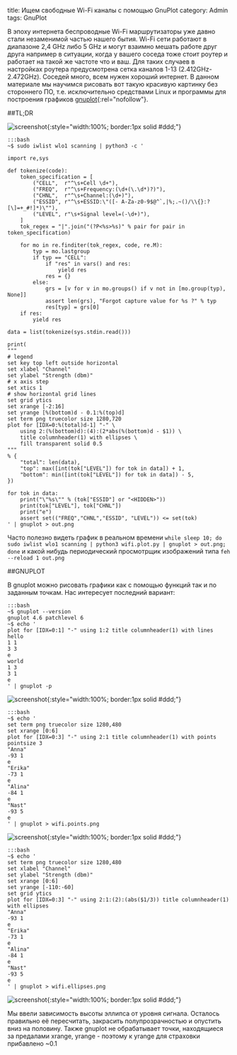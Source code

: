 title: Ищем свободные Wi-Fi каналы с помощью GnuPlot
category: Admin
tags: GnuPlot

В эпоху интернета беспроводные Wi-Fi маршрутизаторы уже давно стали незаменимой частью нашего бытия. Wi-Fi сети работают в диапазоне 2,4 GHz либо 5 GHz и могут взаимно мешать работе друг друга например в ситуации, когда у вашего соседа тоже стоит роутер и работает на такой же частоте что и ваш. Для таких случаев в настройках роутера предусмотрена сетка каналов 1-13 (2.412GHz-2.472GHz). Соседей много, всем нужен хороший интернет. В данном материале мы научимся рисовать вот такую красивую картинку без стороннего ПО, т.е. исключительно средствами Linux и программы для построения графиков [gnuplot](http://www.gnuplot.info/){:rel="nofollow"}.

##TL;DR

![screenshot]({attach}shot.png){:style="width:100%; border:1px solid #ddd;"}


    :::bash
    ~$ sudo iwlist wlo1 scanning | python3 -c '

    import re,sys

    def tokenize(code):
        token_specification = [
            ("CELL",  r"^\s+Cell \d+"),
            ("FREQ",  r"^\s+Frequency:(\d+(\.\d*)?)"),
            ("CHNL",  r"^\s+Channel:(\d+)"),
            ("ESSID", r"^\s+ESSID:\"([- A-Za-z0-9$@^`,|%;.~()/\\{}:?[\]=+_#!]*)\""),
            ("LEVEL", r"\s+Signal level=(-\d+)"),
        ]
        tok_regex = "|".join("(?P<%s>%s)" % pair for pair in token_specification)

        for mo in re.finditer(tok_regex, code, re.M):
            typ = mo.lastgroup
            if typ == "CELL":
                if "res" in vars() and res:
                    yield res
                res = {}
            else:
                grs = [v for v in mo.groups() if v not in [mo.group(typ), None]]
                assert len(grs), "Forgot capture value for %s ?" % typ
                res[typ] = grs[0]
        if res:
            yield res

    data = list(tokenize(sys.stdin.read()))

    print(
    """
    # legend
    set key top left outside horizontal
    set xlabel "Channel"
    set ylabel "Strength (dbm)"
    # x axis step
    set xtics 1
    # show horizontal grid lines 
    set grid ytics
    set xrange [-2:16]
    set yrange [%(bottom)d - 0.1:%(top)d]
    set term png truecolor size 1280,720
    plot for [IDX=0:%(total)d-1] "-" \
        using 2:(%(bottom)d):(4):(2*abs(%(bottom)d - $1)) \
        title columnheader(1) with ellipses \
        fill transparent solid 0.5 
    """ 
    % {
        "total": len(data), 
        "top": max([int(tok["LEVEL"]) for tok in data]) + 1, 
        "bottom": min([int(tok["LEVEL"]) for tok in data]) - 5, 
    })

    for tok in data:
        print("\"%s\"" % (tok["ESSID"] or "<HIDDEN>"))
        print(tok["LEVEL"], tok["CHNL"])
        print("e")
        assert set(("FREQ","CHNL","ESSID", "LEVEL")) <= set(tok)
    ' | gnuplot > out.png

Часто полезно видеть график в реальном времени ```while sleep 10; do sudo iwlist wlo1 scanning | python3 wifi.plot.py | gnuplot > out.png; done``` и какой нибудь периодический просмотрщик изображений типа ```feh  --reload 1 out.png```

##GNUPLOT

В gnuplot можно рисовать графики как с помощью функций так и по заданным точкам. Нас интересует последний вариант:

    :::bash
    ~$ gnuplot --version
    gnuplot 4.6 patchlevel 6
    ~$ echo '
    plot for [IDX=0:1] "-" using 1:2 title columnheader(1) with lines
    hello
    1 1
    3 3
    e
    world
    1 3
    3 1
    e
    ' | gnuplot -p

![screenshot]({attach}hello.png){:style="width:100%; border:1px solid #ddd;"}

    :::bash
    ~$ echo '
    set term png truecolor size 1280,480
    set xrange [0:6]
    plot for [IDX=0:3] "-" using 2:1 title columnheader(1) with points pointsize 3
    "Anna"
    -93 1
    e
    "Erika"
    -73 1
    e
    "Alina"
    -84 1
    e
    "Nast"
    -93 5
    e
    ' | gnuplot > wifi.points.png

![screenshot]({attach}wifi.points.png){:style="width:100%; border:1px solid #ddd;"}

    :::bash
    ~$ echo '
    set term png truecolor size 1280,480
    set xlabel "Channel"
    set ylabel "Strength (dbm)"
    set xrange [0:6]
    set yrange [-110:-60]
    set grid ytics
    plot for [IDX=0:3] "-" using 2:1:(2):(abs($1/3)) title columnheader(1) with ellipses
    "Anna"
    -93 1
    e
    "Erika"
    -73 1
    e
    "Alina"
    -84 1
    e
    "Nast"
    -93 5
    e
    ' | gnuplot > wifi.ellipses.png

![screenshot]({attach}wifi.ellipses.png){:style="width:100%; border:1px solid #ddd;"}

Мы ввели зависимость высоты эллипса от уровня сигнала. Осталось правильно её пересчитать, закрасить полупрозрачностью и опустить вниз на половину. Также gnuplot не обрабатывает точки, находящиеся за предалами xrange, yrange - поэтому к yrange для страховки прибавлено ~0.1